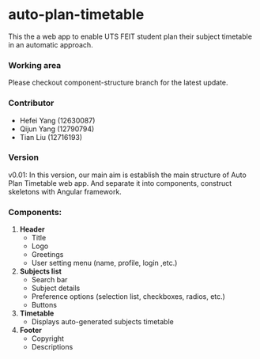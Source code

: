 # auto-plan-timetable
This the a web app to enable UTS FEIT student plan their subject timetable in an automatic approach.

### Working area
Please checkout component-structure branch for the latest update.

### Contributor
* Hefei Yang (12630087)
* Qijun Yang (12790794)
* Tian Liu (12716193)

### Version
v0.01: In this version, our main aim is establish the main structure of Auto Plan Timetable web app. And separate it into components, construct skeletons with Angular framework.

### Components:
1. **Header** 
    * Title
    * Logo
    * Greetings
    * User setting menu (name, profile, login ,etc.)
2. **Subjects list** 
    * Search bar
    * Subject details
    * Preference options (selection list, checkboxes, radios, etc.)
    * Buttons
3. **Timetable** 
    * Displays auto-generated subjects timetable
4. **Footer**
    * Copyright
    * Descriptions
